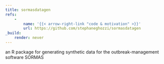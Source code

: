 ```yaml
---
title: sormasdatagen
refs: 
    -
        name: '{{< arrow-right-link "code & motivation" >}}'
        url: https://github.com/stephaneghozzi/sormasdatagen
_build:
    render: never
---
```

an R package for generating synthetic data for the outbreak-management software SORMAS